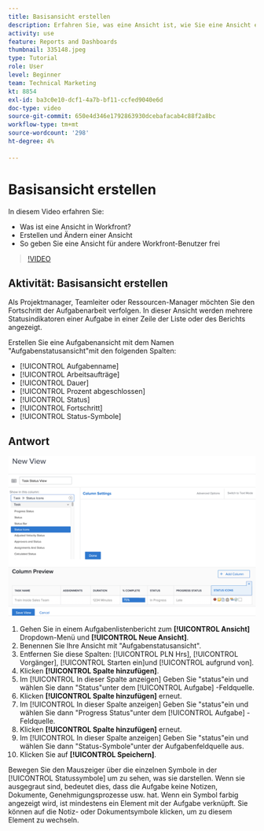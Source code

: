 ```yaml
---
title: Basisansicht erstellen
description: Erfahren Sie, was eine Ansicht ist, wie Sie eine Ansicht erstellen und wie Sie eine Ansicht für andere Benutzer in Workfront freigeben.
activity: use
feature: Reports and Dashboards
thumbnail: 335148.jpeg
type: Tutorial
role: User
level: Beginner
team: Technical Marketing
kt: 8854
exl-id: ba3c0e10-dcf1-4a7b-bf11-ccfed9040e6d
doc-type: video
source-git-commit: 650e4d346e1792863930dcebafacab4c88f2a8bc
workflow-type: tm+mt
source-wordcount: '298'
ht-degree: 4%

---
```


# Basisansicht erstellen

In diesem Video erfahren Sie:

* Was ist eine Ansicht in Workfront?
* Erstellen und Ändern einer Ansicht
* So geben Sie eine Ansicht für andere Workfront-Benutzer frei

>[!VIDEO](https://video.tv.adobe.com/v/335148/?quality=12&learn=on)

## Aktivität: Basisansicht erstellen

Als Projektmanager, Teamleiter oder Ressourcen-Manager möchten Sie den Fortschritt der Aufgabenarbeit verfolgen. In dieser Ansicht werden mehrere Statusindikatoren einer Aufgabe in einer Zeile der Liste oder des Berichts angezeigt.

Erstellen Sie eine Aufgabenansicht mit dem Namen &quot;Aufgabenstatusansicht&quot;mit den folgenden Spalten:

* [!UICONTROL Aufgabenname]
* [!UICONTROL Arbeitsaufträge]
* [!UICONTROL Dauer]
* [!UICONTROL Prozent abgeschlossen]
* [!UICONTROL Status]
* [!UICONTROL Fortschritt]
* [!UICONTROL Status-Symbole]

## Antwort

![Ein Bild des Bildschirms, um eine neue Ansicht zu erstellen](assets/view-exercise.png)

1. Gehen Sie in einem Aufgabenlistenbericht zum **[!UICONTROL Ansicht]** Dropdown-Menü und **[!UICONTROL Neue Ansicht]**.
1. Benennen Sie Ihre Ansicht mit &quot;Aufgabenstatusansicht&quot;.
1. Entfernen Sie diese Spalten: [!UICONTROL PLN Hrs], [!UICONTROL Vorgänger], [!UICONTROL Starten ein]und [!UICONTROL aufgrund von].
1. Klicken **[!UICONTROL Spalte hinzufügen]**.
1. Im [!UICONTROL In dieser Spalte anzeigen] Geben Sie &quot;status&quot;ein und wählen Sie dann &quot;Status&quot;unter dem [!UICONTROL Aufgabe] -Feldquelle.
1. Klicken **[!UICONTROL Spalte hinzufügen]** erneut.
1. Im [!UICONTROL In dieser Spalte anzeigen] Geben Sie &quot;status&quot;ein und wählen Sie dann &quot;Progress Status&quot;unter dem [!UICONTROL Aufgabe] -Feldquelle.
1. Klicken **[!UICONTROL Spalte hinzufügen]** erneut.
1. Im [!UICONTROL In dieser Spalte anzeigen] Geben Sie &quot;status&quot;ein und wählen Sie dann &quot;Status-Symbole&quot;unter der Aufgabenfeldquelle aus.
1. Klicken Sie auf **[!UICONTROL Speichern]**.

Bewegen Sie den Mauszeiger über die einzelnen Symbole in der [!UICONTROL Statussymbole] um zu sehen, was sie darstellen. Wenn sie ausgegraut sind, bedeutet dies, dass die Aufgabe keine Notizen, Dokumente, Genehmigungsprozesse usw. hat. Wenn ein Symbol farbig angezeigt wird, ist mindestens ein Element mit der Aufgabe verknüpft. Sie können auf die Notiz- oder Dokumentsymbole klicken, um zu diesem Element zu wechseln.
